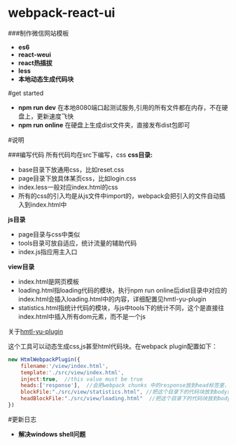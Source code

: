 # webpack-react-ui
###制作微信网站模板

* **es6**
* **react-weui**
* **react热插拔**
* **less**
* **本地动态生成代码块**

#get started
* **npm run dev** 在本地8080端口起测试服务,引用的所有文件都在内存，不在硬盘上，更新速度飞快
* **npm run online** 在硬盘上生成dist文件夹，直接发布dist包即可

#说明

###编写代码
	所有代码均在src下编写，css
**css目录:** 
* base目录下放通用css，比如reset.css
* page目录下放具体某页css，比如login.css
* index.less一般对应index.html的css
* 所有的css的引入均是从js文件中import的，webpack会把引入的文件自动插入到index.html中
	
**js目录**
* page目录与css中类似
* tools目录可放自适应，统计流量的辅助代码
* index.js指应用主入口

**view目录**
* index.html是网页模板
* loading.html指loading代码的模块，执行npm run online后dist目录中对应的index.html会插入loading.html中的内容，详细配置见hmtl-yu-plugin
* statistics.html指统计代码的模块，与js中tools下的统计不同，这个是直接往index.html中插入所有dom元素，而不是一个js

	
关于[hmtl-yu-plugin](https://github.com/yursile/html-yu-plugin)

这个工具可以动态生成css,js甚至html代码块。在webpack plugin配置如下：
```javascript
new HtmlWebpackPlugin({           
    filename:'/view/index.html',  
    template:'./src/view/index.html', 
    inject:true,  //this value must be true
    heads:['response'],  //会把webpack chunks 中的response放到head标签里，  通常放自适应的代码
    blockFile:"./src/view/statistics.html", //把这个目录下的代码块放到body结束标签之前，  通常放统计代码
    headBlockFile:"./src/view/loading.html"  //把这个目录下的代码块放到body开始标签之后，通常放loading
})
```
#更新日志
* **解决windows shell问题**